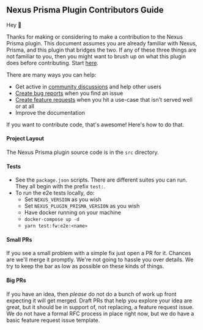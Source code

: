 ## Nexus Prisma Plugin Contributors Guide

Hey 👋

Thanks for making or considering to make a contribution to the Nexus Prisma plugin. This document assumes you are already familiar with Nexus, Prisma, and this plugin that bridges the two. If any of these three things are not familiar to you, then you might want to brush up on what this plugin does before contributing. Start [here](http://nxs.li/plugins/prisma).

There are many ways you can help:

- Get active in [community discussions](https://nxs.li/discussions) and help other users
- [Create bug reports](https://nxs.li/issues/create/bug) when you find an issue
- [Create feature requests](https://nxs.li/issues/create/feature) when you hit a use-case that isn't served well or at all
- Improve the documentation

If you want to contribute code, that's awesome! Here's how to do that.

#### Project Layout

The Nexus Prisma plugin source code is in the `src` directory.

#### Tests

- See the `package.json` scripts. There are different suites you can run. They all begin with the prefix `test:`.
- To run the e2e tests locally, do:
  - Set `NEXUS_VERSION` as you wish
  - Set `NEXUS_PLUGIN_PRISMA_VERSION` as you wish
  - Have docker running on your machine
  - `docker-compose up -d`
  - `yarn test:fw:e2e:<name>`

#### Small PRs

If you see a small problem with a simple fix just open a PR for it. Chances are we'll merge it promptly. We're not going to hassle you over details. We try to keep the bar as low as possible on these kinds of things.

#### Big PRs

If you have an idea, then _please_ do not do a bunch of work up front expecting it will get merged. Draft PRs that help you explore your idea are great, but it should be in support of, not replacing, a feature request issue. We do not have a formal RFC process in place right now, but we do have a basic feature request issue template.
